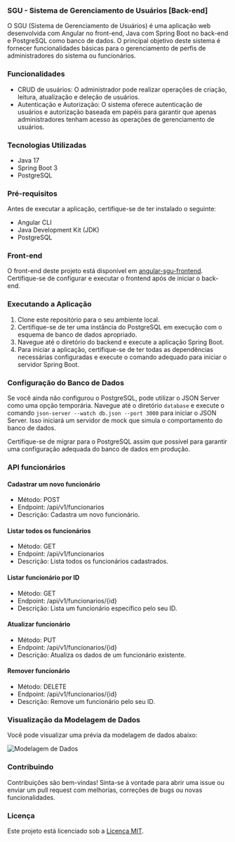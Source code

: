 ### SGU - Sistema de Gerenciamento de Usuários [Back-end]

O SGU (Sistema de Gerenciamento de Usuários) é uma aplicação web desenvolvida com Angular no front-end, Java com Spring Boot no back-end e PostgreSQL como banco de dados. O principal objetivo deste sistema é fornecer funcionalidades básicas para o gerenciamento de perfis de administradores do sistema ou funcionários.

### Funcionalidades

- CRUD de usuários: O administrador pode realizar operações de criação, leitura, atualização e deleção de usuários.
- Autenticação e Autorização: O sistema oferece autenticação de usuários e autorização baseada em papéis para garantir que apenas administradores tenham acesso às operações de gerenciamento de usuários.

### Tecnologias Utilizadas

- Java 17
- Spring Boot 3
- PostgreSQL

### Pré-requisitos

Antes de executar a aplicação, certifique-se de ter instalado o seguinte:

- Angular CLI
- Java Development Kit (JDK)
- PostgreSQL

### Front-end

O front-end deste projeto está disponível em [angular-sgu-frontend](https://github.com/GiselleBarbosa/angular-sgu-frontend/tree/main). Certifique-se de configurar e executar o frontend após de iniciar o back-end.

### Executando a Aplicação

1. Clone este repositório para o seu ambiente local.
2. Certifique-se de ter uma instância do PostgreSQL em execução com o esquema de banco de dados apropriado.
3. Navegue até o diretório do backend e execute a aplicação Spring Boot.
4. Para iniciar a aplicação, certifique-se de ter todas as dependências necessárias configuradas e execute o comando adequado para iniciar o servidor Spring Boot.

### Configuração do Banco de Dados

Se você ainda não configurou o PostgreSQL, pode utilizar o JSON Server como uma opção temporária. Navegue até o diretório `database` e execute o comando `json-server --watch db.json --port 3000` para iniciar o JSON Server. Isso iniciará um servidor de mock que simula o comportamento do banco de dados.

Certifique-se de migrar para o PostgreSQL assim que possível para garantir uma configuração adequada do banco de dados em produção.

### API funcionários

#### Cadastrar um novo funcionário

- Método: POST
- Endpoint: /api/v1/funcionarios
- Descrição: Cadastra um novo funcionário.

#### Listar todos os funcionários

- Método: GET
- Endpoint: /api/v1/funcionarios
- Descrição: Lista todos os funcionários cadastrados.

#### Listar funcionário por ID

- Método: GET
- Endpoint: /api/v1/funcionarios/{id}
- Descrição: Lista um funcionário específico pelo seu ID.

#### Atualizar funcionário

- Método: PUT
- Endpoint: /api/v1/funcionarios/{id}
- Descrição: Atualiza os dados de um funcionário existente.

#### Remover funcionário

- Método: DELETE
- Endpoint: /api/v1/funcionarios/{id}
- Descrição: Remove um funcionário pelo seu ID.


### Visualização da Modelagem de Dados

Você pode visualizar uma prévia da modelagem de dados abaixo:

![Modelagem de Dados](https://raw.githubusercontent.com/GiselleBarbosa/angular-sgu-frontend/main/src/assets/docs/modelagem_inicial.png)

### Contribuindo

Contribuições são bem-vindas! Sinta-se à vontade para abrir uma issue ou enviar um pull request com melhorias, correções de bugs ou novas funcionalidades.

### Licença

Este projeto está licenciado sob a [Licença MIT](https://opensource.org/licenses/MIT).